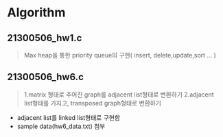 # Algorithm

## 21300506_hw1.c
> Max heap을 통한 priority queue의 구현( insert, delete,update,sort ... )

## 21300506_hw6.c
> 1.matrix 형태로 주어진 graph를 adjacent list형태로 변환하기
  2.adjacent list형태를 가지고, transposed graph형태로 변환하기
* adjacent list를 linked list형태로 구현함
* sample data(hw6_data.txt) 첨부
